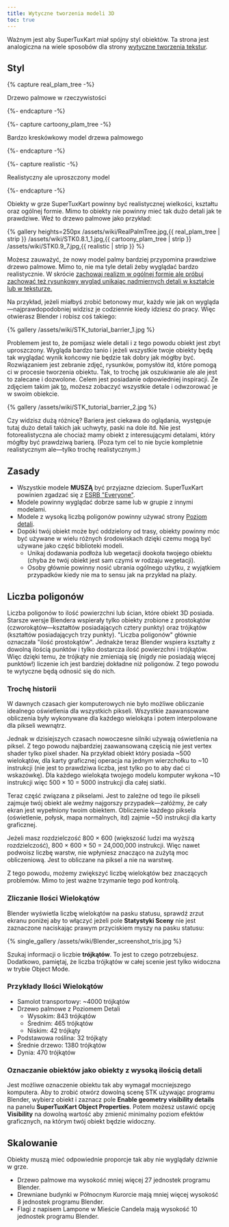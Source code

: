 ```yaml
---
title: Wytyczne tworzenia modeli 3D
toc: true
---
```

Ważnym jest aby SuperTuxKart miał spójny styl obiektów. Ta strona jest analogiczna na wiele sposobów dla strony [wytyczne tworzenia tekstur](Texture_Guidelines).

## Styl

{% capture real_plam_tree -%}

Drzewo palmowe w rzeczywistości

{%- endcapture -%}

{%- capture cartoony_plam_tree -%}

Bardzo kreskówkowy model drzewa palmowego

{%- endcapture -%}

{%- capture realistic -%}

Realistyczny ale uproszczony model

{%- endcapture -%}

Obiekty w grze SuperTuxKart powinny być realistycznej wielkości, kształtu oraz ogólnej formie. Mimo to obiekty nie powinny mieć tak dużo detali jak te prawdziwe. Weź to drzewo palmowe jako przykład:

{% gallery heights=250px
/assets/wiki/RealPalmTree.jpg,{{ real_plam_tree | strip }}
/assets/wiki/STK0.8.1_1.jpg,{{ cartoony_plam_tree | strip }}
/assets/wiki/STK0.9_7.jpg,{{ realistic | strip }}
%}

Możesz zauważyć, że nowy model palmy bardziej przypomina prawdziwe drzewo palmowe. Mimo to, nie ma tyle detali żeby wyglądać bardzo realistycznie. W skrócie <u>zachowaj realizm w ogólnej formie ale próbuj zachować też rysunkowy wygląd unikając nadmiernych detali w kształcie lub w teksturze.</u>

Na przykład, jeżeli miałbyś zrobić betonowy mur, każdy wie jak on wygląda—najprawdopodobniej widzisz je codziennie kiedy idziesz do pracy. Więc otwierasz Blender i robisz coś takiego:

{% gallery
/assets/wiki/STK_tutorial_barrier_1.jpg
%}

Problemem jest to, że pomijasz wiele detali i z tego powodu obiekt jest zbyt uproszczony. Wygląda bardzo tanio i jeżeli wszystkie twoje obiekty będą tak wyglądać wynik końcowy nie będzie tak dobry jak mógłby być. Rozwiązaniem jest zebranie zdjęć, rysunków, pomysłów itd, które pomogą ci w procesie tworzenia obiektu. Tak, to trochę jak oszukiwanie ale ale jest to zalecane i dozwolone. Celem jest posiadanie odpowiedniej inspiracji. Ze zdjęciem takim jak [to](https://upload.wikimedia.org/wikipedia/commons/thumb/9/9e/BarreiraNewJersey.JPG/1280px-BarreiraNewJersey.JPG), możesz zobaczyć wszystkie detale i odwzorować je w swoim obiekcie.

{% gallery
/assets/wiki/STK_tutorial_barrier_2.jpg
%}

Czy widzisz dużą różnicę? Bariera jest ciekawa do oglądania, występuje tutaj dużo detali takich jak uchwyty, paski na dole itd. Nie jest fotorealistyczna ale chociaż mamy obiekt z interesującymi detalami, który mógłby być prawdziwą barierą. (Poza tym cel to nie bycie kompletnie realistycznym ale—tylko trochę realistycznym.)

## Zasady

* Wszystkie modele **MUSZĄ** być przyjazne dzieciom. SuperTuxKart powinien zgadzać się z [ESRB "Everyone"](https://en.wikipedia.org/wiki/Entertainment_Software_Rating_Board#Ratings).
* Modele powinny wyglądać dobrze same lub w grupie z innymi modelami.
* Modele z wysoką liczbą poligonów powinny używać strony [Poziom detali](Level_of_Detail).
* Dopóki twój obiekt może być oddzielony od trasy, obiekty powinny móc być używane w wielu różnych środowiskach dzięki czemu mogą być używane jako część biblioteki modeli.
    * Unikaj dodawania podłoża lub wegetacji dookoła twojego obiektu (chyba że twój obiekt jest sam czymś w rodzaju wegetacji).
    * Osoby głównie powinny nosić ubrania ogólnego użytku, z wyjątkiem przypadków kiedy nie ma to sensu jak na przykład na plaży.

## Liczba poligonów

Liczba poligonów to ilość powierzchni lub ścian, które obiekt 3D posiada. Starsze wersje Blendera wspierały tylko obiekty zrobione z prostokątów (czworokątów—kształtów posiadających cztery punkty) oraz trójkątów (kształtów posiadających trzy punkty). "Liczba poligonów" głównie oznaczała "ilość prostokątów". Jednakże teraz Blender wspiera kształty z dowolną ilością punktów i tylko dostarcza ilość powierzchni i trójkątów. Więc dzięki temu, że trójkąty nie zmieniają się (nigdy nie posiadają więcej punktów!) liczenie ich jest bardziej dokładne niż poligonów. Z tego powodu te wytyczne będą odnosić się do nich.

### Trochę historii

W dawnych czasach gier komputerowych nie było możliwe obliczanie idealnego oświetlenia dla wszystkich pikseli. Wszystkie zaawansowane obliczenia były wykonywane dla każdego wielokąta i potem interpolowane dla pikseli wewnątrz.

Jednak w dzisiejszych czasach nowoczesne silniki używają oświetlenia na piksel. Z tego powodu najbardziej zaawansowaną częścią nie jest vertex shader tylko pixel shader. Na przykład obiekt który posiada ~500 wielokątów, dla karty graficznej operacja na jednym wierzchołku to ~10 instrukcji (nie jest to prawdziwa liczba, jest tylko po to aby dać ci wskazówkę). Dla każdego wielokąta twojego modelu komputer wykona ~10 instrukcji więc 500 × 10 = 5000 instrukcji dla całej siatki.

Teraz część związana z pikselami. Jest to zależne od tego ile pikseli zajmuje twój obiekt ale weźmy najgorszy przypadek—załóżmy, że cały ekran jest wypełniony twoim obiektem. Obliczenie każdego piksela (oświetlenie, połysk, mapa normalnych, itd) zajmie ~50 instrukcji dla karty graficznej.

Jeżeli masz rozdzielczość 800 × 600 (większość ludzi ma wyższą rozdzielczość), 800 × 600 × 50 = 24,000,000 instrukcji. Więc nawet podwoisz liczbę warstw, nie wpłyniesz znacząco na zużytą moc obliczeniową. Jest to obliczane na piksel a nie na warstwę.

Z tego powodu, możemy zwiększyć liczbę wielokątów bez znaczących problemów. Mimo to jest ważne trzymanie tego pod kontrolą.

### Zliczanie Ilości Wielokątów

Blender wyświetla liczbę wielokątów na pasku statusu, sprawdź zrzut ekranu poniżej aby to włączyć jeżeli pole **Statystyki Sceny** nie jest zaznaczone naciskając prawym przyciskiem myszy na pasku statusu:

{% single_gallery
/assets/wiki/Blender_screenshot_tris.jpg
%}

Szukaj informacji o liczbie **trójkątów**. To jest to czego potrzebujesz. Dodatkowo, pamiętaj, że liczba trójkątów w całej scenie jest tylko widoczna w trybie Object Mode.

### Przykłady Ilości Wielokątów

* Samolot transportowy: ~4000 trójkątów
* Drzewo palmowe z Poziomem Detali
    * Wysokim: 843 trójkątów
    * Średnim: 465 trójkątów
    * Niskim: 42 trójkąty
* Podstawowa roślina: 32 trójkąty
* Średnie drzewo: 1380 trójkątów
* Dynia: 470 trójkątów

### Oznaczanie obiektów jako obiekty z wysoką ilością detali

Jest możliwe oznaczenie obiektu tak aby wymagał mocniejszego komputera. Aby to zrobić otwórz dowolną scenę STK używając programu Blender, wybierz obiekt i zaznacz pole  **Enable geometry visibility details** na panelu **SuperTuxKart Object Properties**. Potem możesz ustawić  opcję **Visibility** na dowolną wartość aby zmienić minimalny poziom efektów graficznych, na którym twój obiekt będzie widoczny.

## Skalowanie

Obiekty muszą mieć odpowiednie proporcje tak aby nie wyglądały dziwnie w grze.

* Drzewo palmowe ma wysokość mniej więcej 27 jednostek programu Blender.
* Drewniane budynki w Północnym Kurorcie mają mniej więcej wysokość 8 jednostek programu Blender.
* Flagi z napisem Lampone w Mieście Candela mają wysokość 10 jednostek programu Blender.
